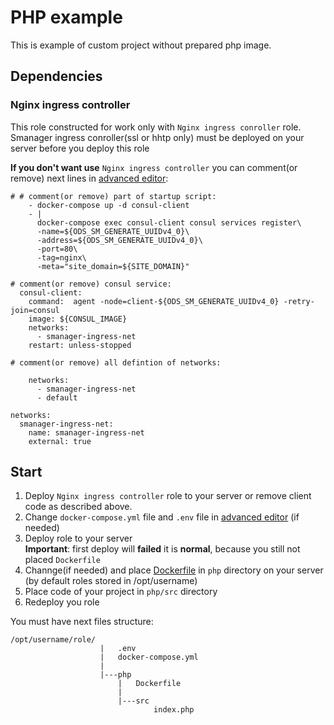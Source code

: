 # PHP example
This is example of custom project without prepared php image.
## Dependencies
### Nginx ingress controller
This role constructed for work only with `Nginx ingress conroller` role. Smanager ingress conroller(ssl or hhtp only) must be deployed on your server before you deploy this role

**If you don't want use** `Nginx ingress controller` you can comment(or remove) next lines in [advanced editor](./advanced/edit):
```
# # comment(or remove) part of startup script:
    - docker-compose up -d consul-client
    - |
      docker-compose exec consul-client consul services register\
      -name=${ODS_SM_GENERATE_UUIDv4_0}\
      -address=${ODS_SM_GENERATE_UUIDv4_0}\
      -port=80\
      -tag=nginx\
      -meta="site_domain=${SITE_DOMAIN}"

# comment(or remove) consul service:
  consul-client:
    command:  agent -node=client-${ODS_SM_GENERATE_UUIDv4_0} -retry-join=consul
    image: ${CONSUL_IMAGE}
    networks:
      - smanager-ingress-net
    restart: unless-stopped

# comment(or remove) all defintion of networks:

    networks:
      - smanager-ingress-net
      - default

networks:
  smanager-ingress-net:
    name: smanager-ingress-net
    external: true

```
## Start
1. Deploy `Nginx ingress controller` role to your server or remove client code as described above.
2. Change `docker-compose.yml` file and `.env` file in [advanced editor](./advanced/edit) (if needed)
3. Deploy role to your server  
**Important**: first deploy will **failed** it is **normal**, because you still not placed `Dockerfile`
4. Channge(if needed) and place [Dockerfile](https://raw.githubusercontent.com/leftusername/smanager-templates/github/php/php/Dockerfile) in `php` directory on your server (by default roles stored in /opt/username)  
5. Place code of your project in `php/src` directory  
6. Redeploy you role

You must have next files structure:
```
/opt/username/role/
                    |   .env
                    |   docker-compose.yml
                    |
                    |---php
                        |   Dockerfile
                        |
                        |---src
                                index.php
```